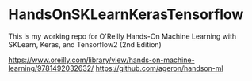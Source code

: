 # HandsOnSKLearnKerasTensorflow
This is my working repo for O'Reilly Hands-On Machine Learning with SKLearn, Keras, and Tensorflow2 (2nd Edition)

https://www.oreilly.com/library/view/hands-on-machine-learning/9781492032632/
https://github.com/ageron/handson-ml